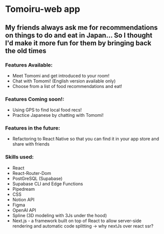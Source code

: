 # Tomoiru-web app

## My friends always ask me for recommendations on things to do and eat in Japan... So I thought I'd make it more fun for them by bringing back the old times

### Features Available:

- Meet Tomomi and get introduced to your room!
- Chat with Tomomi! (English version available only)
- Choose from a list of food recommendations and eat!

### Features Coming soon!:

- Using GPS to find local food recs!
- Practice Japanese by chatting with Tomomi!

### Features in the future:

- Refactoring to React Native so that you can find it in your app store and share with friends

### Skills used:

- React
- React-Router-Dom
- PostGreSQL (Supabase)
- Supabase CLI and Edge Functions
- Pipedream
- CSS
- Notion API
- Figma
- OpenAI API
- Spline (3D modeling with 3Js under the hood)
- Next.js - a framework built on top of React to allow server-side rendering and automatic code splitting -> why nextJs over react ssr?

<!-- reconfigure local storage to persisting storage on nextjs -->

